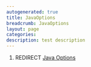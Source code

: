 ```yaml
---
autogenerated: true
title: JavaOptions
breadcrumb: JavaOptions
layout: page
categories: 
description: test description
---
```


1.  REDIRECT [Java Options](Java_Options )
